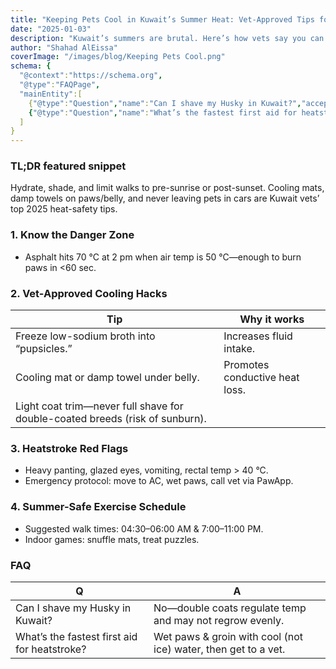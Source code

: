 ```yaml
---
title: "Keeping Pets Cool in Kuwait’s Summer Heat: Vet-Approved Tips for 50 °C Days"
date: "2025-01-03"
description: "Kuwait’s summers are brutal. Here’s how vets say you can keep dogs, cats, and small pets safe when temps soar above 50 °C."
author: "Shahad AlEissa"
coverImage: "/images/blog/Keeping Pets Cool.png"
schema: {
  "@context":"https://schema.org",
  "@type":"FAQPage",
  "mainEntity":[
    {"@type":"Question","name":"Can I shave my Husky in Kuwait?","acceptedAnswer":{"@type":"Answer","text":"No—double coats regulate temp and may not regrow evenly."}},
    {"@type":"Question","name":"What’s the fastest first aid for heatstroke?","acceptedAnswer":{"@type":"Answer","text":"Wet paws & groin with cool (not ice) water, then get to a vet."}}
  ]
}
---
```


### TL;DR featured snippet

Hydrate, shade, and limit walks to pre-sunrise or post-sunset. Cooling mats, damp towels on paws/belly, and never leaving pets in cars are Kuwait vets’ top 2025 heat-safety tips.

### 1. Know the Danger Zone
- Asphalt hits 70 °C at 2 pm when air temp is 50 °C—enough to burn paws in <60 sec.

### 2. Vet-Approved Cooling Hacks

| Tip | Why it works |
|---|---|
| Freeze low-sodium broth into “pupsicles.” | Increases fluid intake. |
| Cooling mat or damp towel under belly. | Promotes conductive heat loss. |
| Light coat trim—never full shave for double-coated breeds (risk of sunburn). | |

### 3. Heatstroke Red Flags
- Heavy panting, glazed eyes, vomiting, rectal temp > 40 °C.
- Emergency protocol: move to AC, wet paws, call vet via PawApp.

### 4. Summer-Safe Exercise Schedule
- Suggested walk times: 04:30–06:00 AM & 7:00–11:00 PM.
- Indoor games: snuffle mats, treat puzzles.

### FAQ

| Q | A |
|---|---|
| Can I shave my Husky in Kuwait? | No—double coats regulate temp and may not regrow evenly. |
| What’s the fastest first aid for heatstroke? | Wet paws & groin with cool (not ice) water, then get to a vet. |